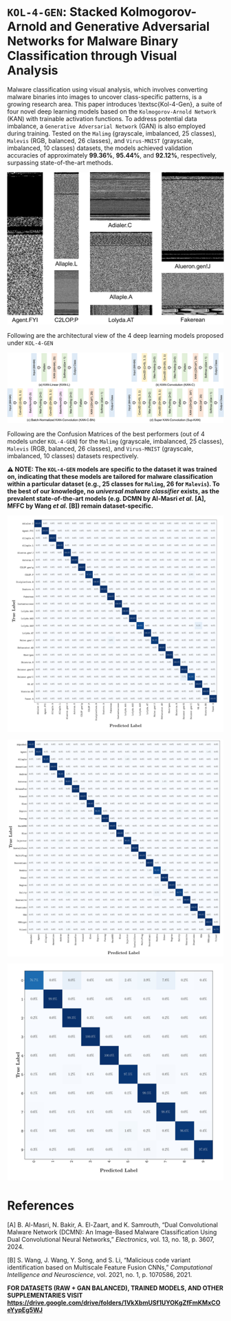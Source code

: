 # `KOL-4-GEN`: Stacked Kolmogorov-Arnold and Generative Adversarial Networks for Malware Binary Classification through Visual Analysis


Malware classification using visual analysis, which involves converting malware binaries into images to uncover class-specific patterns, is a growing research area. This paper introduces \textsc{Kol-4-Gen}, a suite of four novel deep learning models based on the `Kolmogorov-Arnold Network` (KAN) with trainable activation functions. To address potential data imbalance, a `Generative Adversarial Network` (GAN) is also employed during training. Tested on the `Malimg` (grayscale, imbalanced, 25 classes), `Malevis` (RGB, balanced, 26 classes), and `Virus-MNIST` (grayscale, imbalanced, 10 classes) datasets, the models achieved validation accuracies of approximately **99.36%**, **95.44%**, and **92.12%**, respectively, surpassing state-of-the-art methods.


![Visual Representation (grayscale) of different malware classes from the `Malimg` dataset](FIGS/malware_images.jpg)

Following are the architectural view of the 4 deep learning models proposed under `KOL-4-GEN`

![Proposed architectures for the malware classification problem through visual representation.](FIGS/models.jpg)


Following are the Confusion Matrices of the best performers (out of 4 models under `KOL-4-GEN`) for the `Malimg` (grayscale, imbalanced, 25 classes), `Malevis` (RGB, balanced, 26 classes), and `Virus-MNIST` (grayscale, imbalanced, 10 classes) datasets respectively. 


**⚠️ NOTE: The `KOL-4-GEN` models are specific to the dataset it was trained on, indicating that these models are tailored for malware classification within a particular dataset (e.g., 25 classes for `Malimg`, 26 for `Malevis`). To the best of our knowledge, no *universal malware classifier* exists, as the prevalent state-of-the-art models (e.g. DCMN by Al-Masri *et al.* [A], MFFC by Wang *et al.* [B]) remain dataset-specific.**

![Confusion Matrix (Best) on `Malimg`](CMS/CM_Malimg.jpg)

![Confusion Matrix (Best) on `Malimg`](CMS/CM_Malevis.jpg)

![Confusion Matrix (Best) on `Malimg`](CMS/CM_VirusMNIST.jpg)



# References 

[A] B. Al-Masri, N. Bakir, A. El-Zaart, and K. Samrouth, “Dual Convolutional Malware Network (DCMN): An Image-Based Malware Classification Using Dual Convolutional Neural Networks,” *Electronics*, vol. 13, no. 18, p. 3607, 2024.

[B] S. Wang, J. Wang, Y. Song, and S. Li, “Malicious code variant identification based on Multiscale Feature Fusion CNNs,” *Computational Intelligence and Neuroscience*, vol. 2021, no. 1, p. 1070586, 2021.







**FOR DATASETS (RAW + GAN BALANCED), TRAINED MODELS, AND OTHER SUPPLEMENTARIES VISIT https://drive.google.com/drive/folders/1VkXbmUSf1UYOKgZfFmKMxCOeYypEg5WJ**
